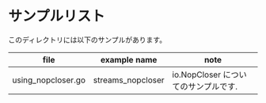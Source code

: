 # サンプルリスト

このディレクトリには以下のサンプルがあります。

|file|example name|note|
|----|------------|----|
|using\_nopcloser.go|streams\_nopcloser|io.NopCloser についてのサンプルです.|


